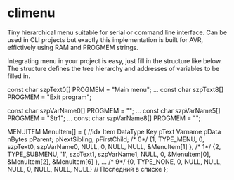 # climenu
Tiny hierarchical menu suitable for serial or command line interface. Can be used in CLI projects but 
exactly this implementation is built for AVR, effictively using RAM and PROGMEM strings.

Integrating menu in your project is easy, just fill in the structure like below. The structure defines 
the tree hierarchy and addresses of variables to be filled in.

const char szpText0[] PROGMEM = "Main menu";
...
const char szpText8[] PROGMEM = "Exit program";

const char szpVarName0[] PROGMEM = "";
...
const char szpVarName5[] PROGMEM = "Str1";
...
const char szpVarName8[] PROGMEM = "";


MENUITEM MenuItem[] = 
{
//idx  Item DataType		Key	     pText		Varname		pData		nBytes					pParent;		pNextSibling;	pFirstChild;
/* 0*/	{1,	TYPE_MENU,		0,   szpText0,	szpVarName0,	NULL,		0,						NULL,			NULL,			&MenuItem[1]	},
/* 1*/	{2,	TYPE_SUBMENU,	'1', szpText1,	szpVarName1,	NULL,		0,						&MenuItem[0],	&MenuItem[2],	&MenuItem[6]	},
...
/* 9*/	{0,	TYPE_NONE,		0,		NULL,		NULL,		NULL,		0,						NULL,			NULL,			NULL} // Последний в списке
};
